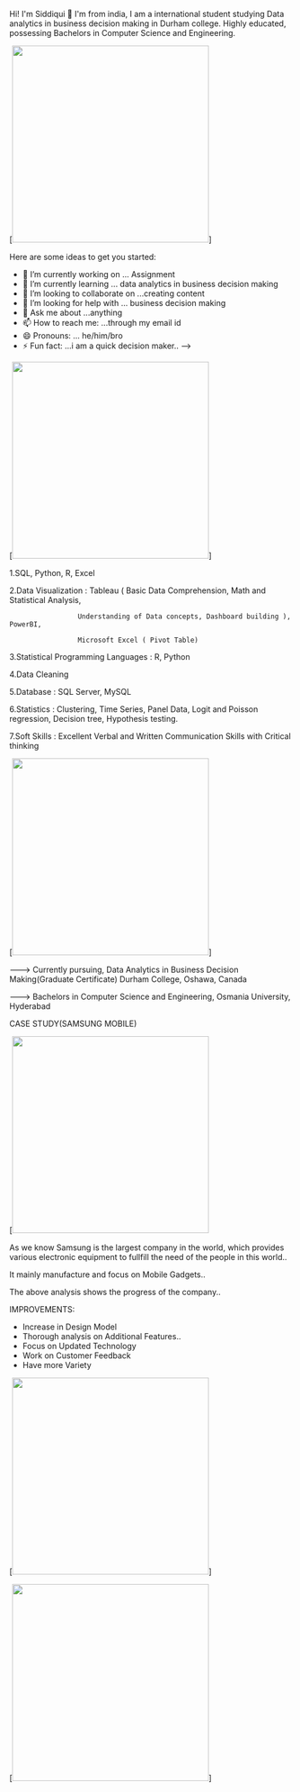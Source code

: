 Hi! I'm Siddiqui 👋
I'm from india, I am a international student studying Data analytics in business decision making in Durham college.
Highly educated, possessing Bachelors in Computer Science and
Engineering.


[<img src='https://mir-s3-cdn-cf.behance.net/projects/202/a41bd864961739.Y3JvcCw5OTksNzgyLDAsMA.jpg' height='350'>]

Here are some ideas to get you started:

- 🔭 I’m currently working on ... Assignment
- 🌱 I’m currently learning ... data analytics in business decision making 
- 👯 I’m looking to collaborate on ...creating content
- 🤔 I’m looking for help with ... business decision making
- 💬 Ask me about ...anything
- 📫 How to reach me: ...through my email id
- 😄 Pronouns: ... he/him/bro
- ⚡ Fun fact: ...i am a quick decision maker..
-->


[<img src='https://whatsupusana.com/wp-content/uploads/2013/03/USANA-Skills-Personal-Development.jpg' height='350'>]



1.SQL, Python, R, Excel


2.Data Visualization : Tableau ( Basic Data Comprehension, Math and Statistical Analysis,
                     
                     Understanding of Data concepts, Dashboard building ), PowerBI,
                    
                     Microsoft Excel ( Pivot Table)
                     

3.Statistical Programming Languages : R, Python


4.Data Cleaning


5.Database : SQL Server, MySQL


6.Statistics : Clustering, Time Series, Panel Data, Logit and Poisson regression, Decision tree, Hypothesis testing.


7.Soft Skills : Excellent Verbal and Written Communication Skills with Critical thinking


[<img src='https://seeklogo.com/images/E/education-logo-F85933BCAF-seeklogo.com.png' height='350'>]


---> Currently pursuing,
Data Analytics in Business Decision Making(Graduate Certificate)
Durham College, Oshawa, Canada


---> Bachelors in Computer Science and Engineering,
Osmania University, Hyderabad




CASE STUDY(SAMSUNG MOBILE)


[<img src='https://cdn.statcdn.com/Statistic/235000/236607-blank-754.png' height='350'>


As we know Samsung is the largest company in the world, which provides various electronic equipment to fullfill the need of the people in this world..

It mainly manufacture and focus on Mobile Gadgets..

The above analysis shows the progress of the company..


IMPROVEMENTS:

* Increase in Design Model
* Thorough analysis on Additional Features.. 
* Focus on Updated Technology
* Work on Customer Feedback
* Have more Variety



[<img src='https://images.indianexpress.com/2022/08/Samsung-Galaxy-Fold-4-Flip-4-launch-10082022.jpg' height='350'>] 





[<img src='https://cdn.neowin.com/news/images/uploaded/samsung-technology-roadmap.jpg' height='350'>]
